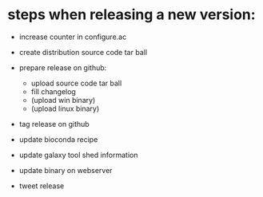 
# steps when releasing a new version:

- increase counter in configure.ac

- create distribution source code tar ball
- prepare release on github:
  - upload source code tar ball
  - fill changelog
  - (upload win binary)
  - (upload linux binary)
  
- tag release on github
  
- update bioconda recipe
- update galaxy tool shed information

- update binary on webserver

- tweet release 
